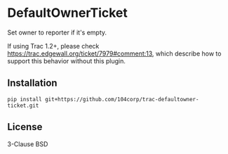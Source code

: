 DefaultOwnerTicket
==================

Set owner to reporter if it's empty.

If using Trac 1.2+, please check https://trac.edgewall.org/ticket/7979#comment:13, which describe how to support this behavior without this plugin.

Installation
------------

    pip install git+https://github.com/104corp/trac-defaultowner-ticket.git

License
-------

3-Clause BSD
